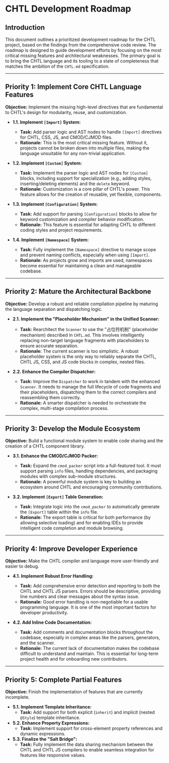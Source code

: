 # CHTL Development Roadmap

## Introduction

This document outlines a prioritized development roadmap for the CHTL project, based on the findings from the comprehensive code review. The roadmap is designed to guide development efforts by focusing on the most critical missing features and architectural weaknesses. The primary goal is to bring the CHTL language and its tooling to a state of completeness that matches the ambition of the `CHTL.md` specification.

---

## Priority 1: Implement Core CHTL Language Features

**Objective:** Implement the missing high-level directives that are fundamental to CHTL's design for modularity, reuse, and customization.

*   **1.1. Implement `[Import]` System:**
    *   **Task:** Add parser logic and AST nodes to handle `[Import]` directives for CHTL, CSS, JS, and CMOD/CJMOD files.
    *   **Rationale:** This is the most critical missing feature. Without it, projects cannot be broken down into multiple files, making the language unsuitable for any non-trivial application.

*   **1.2. Implement `[Custom]` System:**
    *   **Task:** Implement the parser logic and AST nodes for `[Custom]` blocks, including support for specialization (e.g., adding styles, inserting/deleting elements) and the `delete` keyword.
    *   **Rationale:** Customization is a core pillar of CHTL's power. This feature allows for the creation of reusable, yet flexible, components.

*   **1.3. Implement `[Configuration]` System:**
    *   **Task:** Add support for parsing `[Configuration]` blocks to allow for keyword customization and compiler behavior modification.
    - **Rationale:** This feature is essential for adapting CHTL to different coding styles and project requirements.

*   **1.4. Implement `[Namespace]` System:**
    *   **Task:** Fully implement the `[Namespace]` directive to manage scope and prevent naming conflicts, especially when using `[Import]`.
    *   **Rationale:** As projects grow and imports are used, namespaces become essential for maintaining a clean and manageable codebase.

---

## Priority 2: Mature the Architectural Backbone

**Objective:** Develop a robust and reliable compilation pipeline by maturing the language separation and dispatching logic.

*   **2.1. Implement the "Placeholder Mechanism" in the Unified Scanner:**
    *   **Task:** Rearchitect the `Scanner` to use the "占位符机制" (placeholder mechanism) described in `CHTL.md`. This involves intelligently replacing non-target language fragments with placeholders to ensure accurate separation.
    *   **Rationale:** The current scanner is too simplistic. A robust placeholder system is the only way to reliably separate the CHTL, CHTL JS, CSS, and JS code blocks in complex, nested files.

*   **2.2. Enhance the Compiler Dispatcher:**
    *   **Task:** Improve the `Dispatcher` to work in tandem with the enhanced `Scanner`. It needs to manage the full lifecycle of code fragments and their placeholders, dispatching them to the correct compilers and reassembling them correctly.
    *   **Rationale:** A smarter dispatcher is needed to orchestrate the complex, multi-stage compilation process.

---

## Priority 3: Develop the Module Ecosystem

**Objective:** Build a functional module system to enable code sharing and the creation of a CHTL component library.

*   **3.1. Enhance the CMOD/CJMOD Packer:**
    *   **Task:** Expand the `cmod_packer` script into a full-featured tool. It must support parsing `info` files, handling dependencies, and packaging modules with complex sub-module structures.
    *   **Rationale:** A powerful module system is key to building an ecosystem around CHTL and encouraging community contributions.

*   **3.2. Implement `[Export]` Table Generation:**
    *   **Task:** Integrate logic into the `cmod_packer` to automatically generate the `[Export]` table within the `info` file.
    *   **Rationale:** The export table is critical for both performance (by allowing selective loading) and for enabling IDEs to provide intelligent code completion and module browsing.

---

## Priority 4: Improve Developer Experience

**Objective:** Make the CHTL compiler and language more user-friendly and easier to debug.

*   **4.1. Implement Robust Error Handling:**
    *   **Task:** Add comprehensive error detection and reporting to both the CHTL and CHTL JS parsers. Errors should be descriptive, providing line numbers and clear messages about the syntax issue.
    *   **Rationale:** Good error handling is non-negotiable for a usable programming language. It is one of the most important factors for developer productivity.

*   **4.2. Add Inline Code Documentation:**
    *   **Task:** Add comments and documentation blocks throughout the codebase, especially in complex areas like the parsers, generators, and the scanner.
    *   **Rationale:** The current lack of documentation makes the codebase difficult to understand and maintain. This is essential for long-term project health and for onboarding new contributors.

---

## Priority 5: Complete Partial Features

**Objective:** Finish the implementation of features that are currently incomplete.

*   **5.1. Implement Template Inheritance:**
    *   **Task:** Add support for both explicit (`inherit`) and implicit (nested `@Style`) template inheritance.
*   **5.2. Enhance Property Expressions:**
    *   **Task:** Implement support for cross-element property references and dynamic expressions.
*   **5.3. Finalize the "Salt Bridge":**
    *   **Task:** Fully implement the data sharing mechanism between the CHTL and CHTL JS compilers to enable seamless integration for features like responsive values.